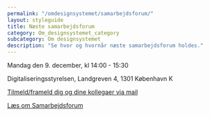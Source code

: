 ```yaml
---
permalink: "/omdesignsystemet/samarbejdsforum/"
layout: styleguide
title: Næste samarbejdsforum
category: Om_designsystemet_category
subcategory: Om designsystemet
description: "Se hvor og hvornår næste samarbejdsforum holdes."
---
```

<div class="alert alert-warning mb-6">
<div class="alert-body">
<p class="alert-heading">Mandag den 9. december, kl 14:00 - 15:30</p>
<p class="alert-text">Digitaliseringsstyrelsen, Landgreven 4, 1301 København K</p>
<p><a href="mailto:FDS@erst.dk?subject=Tilmelding%20til%20samarbejdsforum" class="icon-link">Tilmeld/frameld dig og dine kollegaer via mail</a></p>
</div></div>

<a href="/omdesignsystemet/governance/">Læs om Samarbejdsforum</a>
